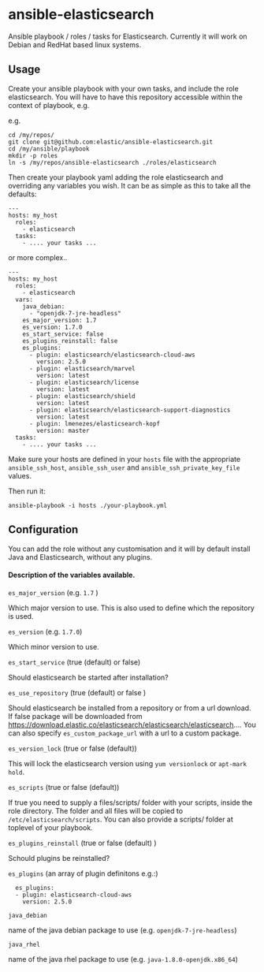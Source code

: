 # ansible-elasticsearch

Ansible playbook / roles / tasks for Elasticsearch.  Currently it will work on Debian and RedHat based linux systems.

## Usage

Create your ansible playbook with your own tasks, and include the role elasticsearch.
You will have to have this repository accessible within the context of playbook, e.g.

e.g. 

```
cd /my/repos/
git clone git@github.com:elastic/ansible-elasticsearch.git
cd /my/ansible/playbook
mkdir -p roles
ln -s /my/repos/ansible-elasticsearch ./roles/elasticsearch
```

Then create your playbook yaml adding the role elasticsearch and overriding any variables you wish.  It can be as simple as this to take all the defaults:


```
---
hosts: my_host
  roles:
    - elasticsearch
  tasks:
    - .... your tasks ...
```

or more complex..


```
---
hosts: my_host
  roles:
    - elasticsearch
  vars:
    java_debian:
      - "openjdk-7-jre-headless"
    es_major_version: 1.7
    es_version: 1.7.0
    es_start_service: false
    es_plugins_reinstall: false
    es_plugins:
      - plugin: elasticsearch/elasticsearch-cloud-aws
        version: 2.5.0
      - plugin: elasticsearch/marvel
        version: latest
      - plugin: elasticsearch/license
        version: latest
      - plugin: elasticsearch/shield
        version: latest
      - plugin: elasticsearch/elasticsearch-support-diagnostics
        version: latest
      - plugin: lmenezes/elasticsearch-kopf
        version: master
  tasks:
    - .... your tasks ...
```

Make sure your hosts are defined in your ```hosts``` file with the appropriate ```ansible_ssh_host```,  ```ansible_ssh_user``` and ```ansible_ssh_private_key_file``` values.

Then run it:

```
ansible-playbook -i hosts ./your-playbook.yml
```

## Configuration
You can add the role without any customisation and it will by default install Java and Elasticsearch, without any plugins.

#### Description of the variables available.

```es_major_version``` (e.g. `1.7` )

Which major version to use. This is also used to define which the repository is used.

```es_version``` (e.g. `1.7.0`)

Which minor version to use.

```es_start_service``` (true (default) or false)

Should elasticsearch be started after installation?

```es_use_repository``` (true (default) or false )

Should elasticsearch be installed from a repository or from a url download. If false package will be downloaded from https://download.elastic.co/elasticsearch/elasticsearch/elasticsearch.... You can also specify `es_custom_package_url` with a url to a custom package.

```es_version_lock``` (true or false (default))

This will lock the elasticsearch version using `yum versionlock` or `apt-mark hold`.

```es_scripts``` (true or false (default))

If true you need to supply a files/scripts/ folder with your scripts, inside the role directory. The folder and all files will be copied to `/etc/elasticsearch/scripts`. You can also provide a scripts/ folder at toplevel of your playbook.


```es_plugins_reinstall``` (true or false (default) )

Schould plugins be reinstalled?

```es_plugins``` (an array of plugin definitons e.g.:)

```
  es_plugins:
  - plugin: elasticsearch-cloud-aws
    version: 2.5.0
```

`java_debian`

name of the java debian package to use (e.g. `openjdk-7-jre-headless`) 

`java_rhel`

name of the java rhel package to use (e.g. `java-1.8.0-openjdk.x86_64`)
